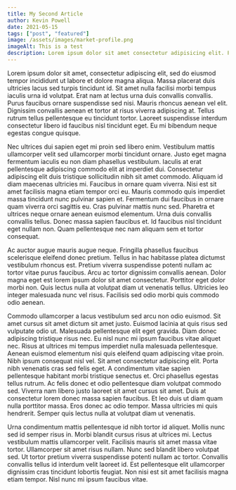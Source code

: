 ```yaml
---
title: My Second Article
author: Kevin Powell
date: 2021-05-15
tags: ["post", "featured"]
image: /assets/images/market-profile.png
imageAlt: This is a test
description: Lorem ipsum dolor sit amet consectetur adipisicing elit. Perferendis accusantium sit illo neque rem omnis quaerat, nam similique vitae delectus ad magni vel quo maxime, magnam placeat. Reprehenderit, distinctio aliquam?
---
```


Lorem ipsum dolor sit amet, consectetur adipiscing elit, sed do eiusmod tempor incididunt ut labore et dolore magna aliqua. Massa placerat duis ultricies lacus sed turpis tincidunt id. Sit amet nulla facilisi morbi tempus iaculis urna id volutpat. Erat nam at lectus urna duis convallis convallis. Purus faucibus ornare suspendisse sed nisi. Mauris rhoncus aenean vel elit. Dignissim convallis aenean et tortor at risus viverra adipiscing at. Tellus rutrum tellus pellentesque eu tincidunt tortor. Laoreet suspendisse interdum consectetur libero id faucibus nisl tincidunt eget. Eu mi bibendum neque egestas congue quisque.

Nec ultrices dui sapien eget mi proin sed libero enim. Vestibulum mattis ullamcorper velit sed ullamcorper morbi tincidunt ornare. Justo eget magna fermentum iaculis eu non diam phasellus vestibulum. Iaculis at erat pellentesque adipiscing commodo elit at imperdiet dui. Consectetur adipiscing elit duis tristique sollicitudin nibh sit amet commodo. Aliquam id diam maecenas ultricies mi. Faucibus in ornare quam viverra. Nisi est sit amet facilisis magna etiam tempor orci eu. Mauris commodo quis imperdiet massa tincidunt nunc pulvinar sapien et. Fermentum dui faucibus in ornare quam viverra orci sagittis eu. Cras pulvinar mattis nunc sed. Pharetra et ultrices neque ornare aenean euismod elementum. Urna duis convallis convallis tellus. Donec massa sapien faucibus et. Id faucibus nisl tincidunt eget nullam non. Quam pellentesque nec nam aliquam sem et tortor consequat.

Ac auctor augue mauris augue neque. Fringilla phasellus faucibus scelerisque eleifend donec pretium. Tellus in hac habitasse platea dictumst vestibulum rhoncus est. Pretium viverra suspendisse potenti nullam ac tortor vitae purus faucibus. Arcu ac tortor dignissim convallis aenean. Dolor magna eget est lorem ipsum dolor sit amet consectetur. Porttitor eget dolor morbi non. Quis lectus nulla at volutpat diam ut venenatis tellus. Ultricies leo integer malesuada nunc vel risus. Facilisis sed odio morbi quis commodo odio aenean.

Commodo ullamcorper a lacus vestibulum sed arcu non odio euismod. Sit amet cursus sit amet dictum sit amet justo. Euismod lacinia at quis risus sed vulputate odio ut. Malesuada pellentesque elit eget gravida. Diam donec adipiscing tristique risus nec. Eu nisl nunc mi ipsum faucibus vitae aliquet nec. Risus at ultrices mi tempus imperdiet nulla malesuada pellentesque. Aenean euismod elementum nisi quis eleifend quam adipiscing vitae proin. Nibh ipsum consequat nisl vel. Sit amet consectetur adipiscing elit. Porta nibh venenatis cras sed felis eget. A condimentum vitae sapien pellentesque habitant morbi tristique senectus et. Orci phasellus egestas tellus rutrum. Ac felis donec et odio pellentesque diam volutpat commodo sed. Viverra nam libero justo laoreet sit amet cursus sit amet. Duis at consectetur lorem donec massa sapien faucibus. Et leo duis ut diam quam nulla porttitor massa. Eros donec ac odio tempor. Massa ultricies mi quis hendrerit. Semper quis lectus nulla at volutpat diam ut venenatis.

Urna condimentum mattis pellentesque id nibh tortor id aliquet. Mollis nunc sed id semper risus in. Morbi blandit cursus risus at ultrices mi. Lectus vestibulum mattis ullamcorper velit. Facilisis mauris sit amet massa vitae tortor. Ullamcorper sit amet risus nullam. Nunc sed blandit libero volutpat sed. Ut tortor pretium viverra suspendisse potenti nullam ac tortor. Convallis convallis tellus id interdum velit laoreet id. Est pellentesque elit ullamcorper dignissim cras tincidunt lobortis feugiat. Non nisi est sit amet facilisis magna etiam tempor. Nisl nunc mi ipsum faucibus vitae.